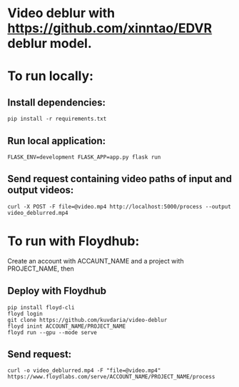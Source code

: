 # Video deblur with https://github.com/xinntao/EDVR deblur model.

# To run locally:

  ## Install dependencies:
  ```
  pip install -r requirements.txt
  ```

  ## Run local application:
  ```
  FLASK_ENV=development FLASK_APP=app.py flask run
  ```

  ## Send request containing video paths of input and output videos:
  ```
  curl -X POST -F file=@video.mp4 http://localhost:5000/process --output video_deblurred.mp4
  ```
  
# To run with Floydhub:
Create an account with ACCAUNT_NAME and a project with PROJECT_NAME, then

## Deploy with Floydhub
  ```
  pip install floyd-cli
  floyd login
  git clone https://github.com/kuvdaria/video-deblur
  floyd inint ACCOUNT_NAME/PROJECT_NAME
  floyd run --gpu --mode serve
  ```
  
 ## Send request:
 ```
 curl -o video_deblurred.mp4 -F "file=@video.mp4" https://www.floydlabs.com/serve/ACCOUNT_NAME/PROJECT_NAME/process
 ```


